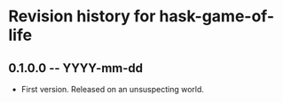 # Revision history for hask-game-of-life

## 0.1.0.0 -- YYYY-mm-dd

* First version. Released on an unsuspecting world.
